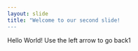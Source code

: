 ```yaml
---
layout: slide
title: "Welcome to our second slide!
---
```

Hello World!
Use the left arrow to go back1
